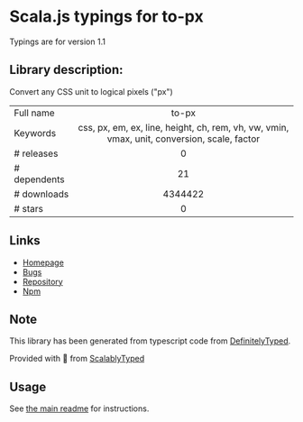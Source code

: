 
# Scala.js typings for to-px

Typings are for version 1.1

## Library description:
Convert any CSS unit to logical pixels ("px")

|                    |                 |
| ------------------ | :-------------: |
| Full name          | to-px |
| Keywords           | css, px, em, ex, line, height, ch, rem, vh, vw, vmin, vmax, unit, conversion, scale, factor |
| # releases         | 0 |
| # dependents       | 21 |
| # downloads        | 4344422 |
| # stars            | 0 |

## Links
- [Homepage](https://github.com/mikolalysenko/to-px)
- [Bugs](https://github.com/mikolalysenko/to-px/issues)
- [Repository](https://github.com/mikolalysenko/to-px)
- [Npm](https://www.npmjs.com/package/to-px)
    


## Note
This library has been generated from typescript code from [DefinitelyTyped](https://definitelytyped.org).

Provided with :purple_heart: from [ScalablyTyped](https://github.com/oyvindberg/ScalablyTyped)

## Usage
See [the main readme](../../readme.md) for instructions.


